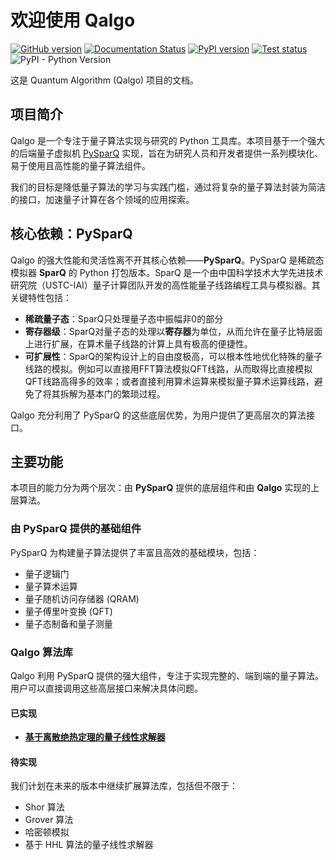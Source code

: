 # 欢迎使用 Qalgo

[![GitHub version](https://badge.fury.io/gh/tmytimidly%2Fquantumalgorithm.svg)](https://badge.fury.io/gh/tmytimidly%2Fquantumalgorithm)
[![Documentation Status](https://app.readthedocs.org/projects/qalgo/badge/?version=latest)](https://qalgo.readthedocs.io/zh-cn/latest/)
[![PyPI version](https://badge.fury.io/py/qalgo.svg)](https://badge.fury.io/py/qalgo)
[![Test status](https://github.com/TMYTiMidlY/QuantumAlgorithm/actions/workflows/tests.yml/badge.svg)](https://github.com/TMYTiMidlY/QuantumAlgorithm/actions/workflows/tests.yml)
![PyPI - Python Version](https://img.shields.io/pypi/pyversions/qalgo)

这是 Quantum Algorithm (Qalgo) 项目的文档。

## 项目简介

Qalgo 是一个专注于量子算法实现与研究的 Python 工具库。本项目基于一个强大的后端量子虚拟机 [PySparQ](https://pypi.org/project/pysparq/) 实现，旨在为研究人员和开发者提供一系列模块化、易于使用且高性能的量子算法组件。

我们的目标是降低量子算法的学习与实践门槛，通过将复杂的量子算法封装为简洁的接口，加速量子计算在各个领域的应用探索。

## 核心依赖：PySparQ

Qalgo 的强大性能和灵活性离不开其核心依赖——**PySparQ**。PySparQ 是稀疏态模拟器 **SparQ** 的 Python 打包版本。SparQ 是一个由中国科学技术大学先进技术研究院（USTC-IAI）量子计算团队开发的高性能量子线路编程工具与模拟器。其关键特性包括：

- **稀疏量子态**：SparQ只处理量子态中振幅非0的部分
- **寄存器级**：SparQ对量子态的处理以**寄存器**为单位，从而允许在量子比特层面上进行扩展，在算术量子线路的计算上具有极高的便捷性。
- **可扩展性**：SparQ的架构设计上的自由度极高，可以根本性地优化特殊的量子线路的模拟。例如可以直接用FFT算法模拟QFT线路，从而取得比直接模拟QFT线路高得多的效率；或者直接利用算术运算来模拟量子算术运算线路，避免了将其拆解为基本门的繁琐过程。

Qalgo 充分利用了 PySparQ 的这些底层优势，为用户提供了更高层次的算法接口。

## 主要功能

本项目的能力分为两个层次：由 **PySparQ** 提供的底层组件和由 **Qalgo** 实现的上层算法。

### 由 PySparQ 提供的基础组件

PySparQ 为构建量子算法提供了丰富且高效的基础模块，包括：

-   量子逻辑门
-   量子算术运算
-   量子随机访问存储器 (QRAM)
-   量子傅里叶变换 (QFT)
-   量子态制备和量子测量


### Qalgo 算法库

Qalgo 利用 PySparQ 提供的强大组件，专注于实现完整的、端到端的量子算法。用户可以直接调用这些高层接口来解决具体问题。

#### 已实现

-   **[基于离散绝热定理的量子线性求解器](./algorithms/qda.md#algorithm-description)**

#### 待实现

我们计划在未来的版本中继续扩展算法库，包括但不限于：

-   Shor 算法
-   Grover 算法
-   哈密顿模拟
-   基于 HHL 算法的量子线性求解器